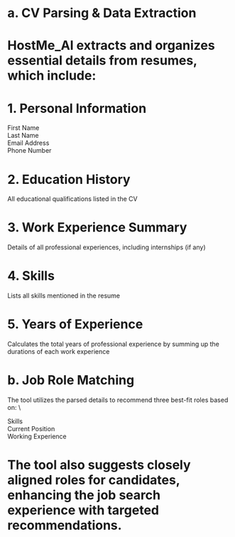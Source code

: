 #  a. CV Parsing & Data Extraction
# HostMe_AI extracts and organizes essential details from resumes, which include:

# 1. Personal Information
First Name \
Last Name \
Email Address \
Phone Number

# 2. Education History
All educational qualifications listed in the CV

# 3. Work Experience Summary
Details of all professional experiences, including internships (if any)

# 4. Skills
Lists all skills mentioned in the resume

# 5. Years of Experience
Calculates the total years of professional experience by summing up the durations of each work experience

# b. Job Role Matching
The tool utilizes the parsed details to recommend three best-fit roles based on: \

Skills \
Current Position \
Working Experience 
# The tool also suggests closely aligned roles for candidates, enhancing the job search experience with targeted recommendations.
